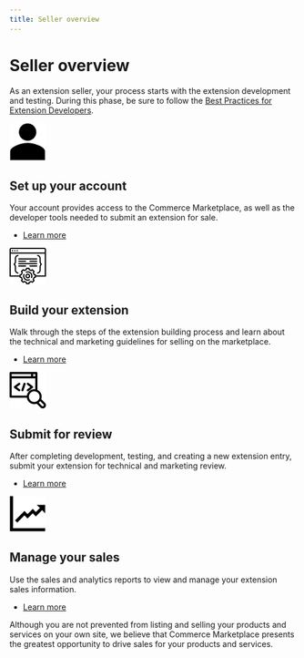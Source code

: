 ```yaml
---
title: Seller overview
---
```


# Seller overview

As an extension seller, your process starts with the extension development and testing. During this phase, be sure to follow the [Best Practices for Extension Developers](https://developer.adobe.com/commerce/php/best-practices/).

<TextBlock slots="image, heading, text, links" width="50%" />

![Set up your account](_images/assets/your-account.png)

## Set up your account

Your account provides access to the Commerce Marketplace, as well as the developer tools needed to submit an extension for sale.

*  [Learn more](account-setup.md)

<TextBlock slots="image, heading, text, links" width="50%" />

![Build your extension](_images/assets/new-extension.png)

## Build your extension

Walk through the steps of the extension building process and learn about the technical and marketing guidelines for selling on the marketplace.

*  [Learn more](extension-create.md)

<TextBlock slots="image, heading, text, links" width="50%" />

![Submit for review](_images/assets/code-review.png)

## Submit for review

After completing development, testing, and creating a new extension entry, submit your extension for technical and marketing review.

*  [Learn more](submit-for-review.md)

<TextBlock slots="image, heading, text, links" width="50%" />

![Manage your sales](_images/assets/sales-data.png)

## Manage your sales

Use the sales and analytics reports to view and manage your extension sales information.

*  [Learn more](sales.md)

Although you are not prevented from listing and selling your products and services on your own site, we believe that Commerce Marketplace presents the greatest opportunity to drive sales for your products and services.
